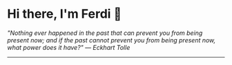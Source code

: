 <h1>Hi there, I'm Ferdi 👋</h1>

<p><em>
  "Nothing ever happened in the past that can prevent you from being present now; and if the past cannot prevent you from being present now, what power does it have?" — Eckhart Tolle
</em></p>

---
